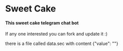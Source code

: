 <h1> Sweet Cake </h1>
<h4> This sweet cake telegram chat bot </h4>
<p>If any one interested you can fork and update it :)</p>
<p>there is a file called data.sec with content {"value": "<chat-bot token code>"}</p>
